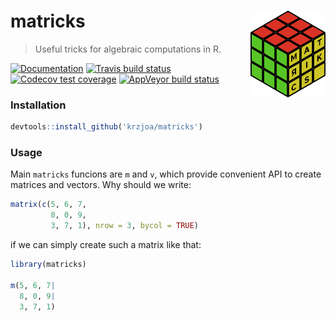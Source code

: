 # matricks <img src='man/logo_draft2.svg' align="right" height="139" />
> Useful tricks for algebraic computations in R.

[![Documentation](https://img.shields.io/badge/documentation-matricks-orange.svg?colorB=E91E63)](http://krzjoa.github.io/matricks)
[![Travis build status](https://travis-ci.org/krzjoa/matricks.svg?branch=master)](https://travis-ci.org/krzjoa/matricks)
[![Codecov test coverage](https://codecov.io/gh/krzjoa/matricks/branch/master/graph/badge.svg)](https://codecov.io/gh/krzjoa/matricks?branch=master)
[![AppVeyor build status](https://ci.appveyor.com/api/projects/status/github/krzjoa/matricks?branch=master&svg=true)](https://ci.appveyor.com/project/krzjoa/matricks)
  
  

### Installation
```r
devtools::install_github('krzjoa/matricks')
```
### Usage
Main `matricks` funcions are `m` and `v`, which provide convenient API to create matrices and vectors.  Why should we write:
```r
matrix(c(5, 6, 7,
         8, 0, 9,
         3, 7, 1), nrow = 3, bycol = TRUE)
```
if we can simply create such a matrix like that:
```r
library(matricks)

m(5, 6, 7|
  8, 0, 9|
  3, 7, 1)

```
      

